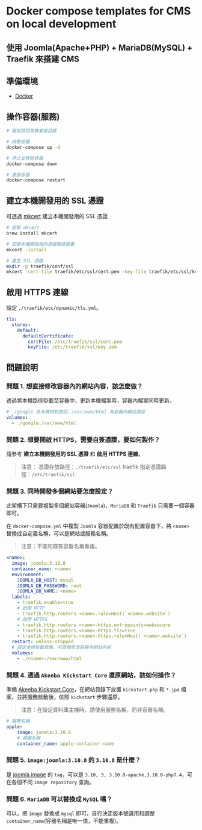 # Docker compose templates for CMS on local development

## 使用 Joomla(Apache+PHP) + MariaDB(MySQL) + Traefik 來搭建 CMS

## 準備環境
- [Docker](https://docs.docker.com/engine/install/)

## 操作容器(服務)
```sh
# 當前路徑為專案根目錄

# 啟動容器
docker-compose up -d

# 停止並移除容器
docker-compose down

# 重啟容器
docker-compose restart
```

## 建立本機開發用的 SSL 憑證

可透過 [mkcert](https://github.com/FiloSottile/mkcert) 建立本機開發用的 SSL 憑證

```sh
# 安裝 mkcert
brew install mkcert

# 安裝本機開發用的憑證簽發證書
mkcert -install

# 產生 SSL 憑證
mkdir -p traefik/conf/ssl
mkcert -cert-file traefik/etc/ssl/cert.pem -key-file traefik/etc/ssl/key.pem '*.website'
```

## 啟用 HTTPS 連線
設定 `./traefik/etc/dynamic/tls.yml`。

```yaml
tls:
  stores:
    default:
      defaultCertificate:
        certFile: /etc/traefik/ssl/cert.pem
        keyFile: /etc/traefik/ssl/key.pem
```

## 問題說明

### 問題 1. 想直接修改容器內的網站內容，該怎麼做？
透過將本機路徑掛載至容器中，更新本機檔案時，容器內檔案同時更新。

```yaml
# ./google 為本機相對路徑，/var/www/html 為容器內網站路徑
volumes:
  - ./google:/var/www/html
```

### 問題 2. 想要開啟 HTTPS，需要自簽憑證，要如何製作？
請參考 **建立本機開發用的 SSL 憑證** 和 **啟用 HTTPS 連線**。
> 注意：
> 憑證存放路徑：`./traefik/etc/ssl`
> traefik 指定憑證路徑：`/etc/traefik/ssl`

### 問題 3. 同時開發多個網站要怎麼設定？
此架構下只需要複製多個網站容器(`Joomla`)，`MariaDB` 和 `Traefik` 只需要一個容器即可。

在 `docker-compose.yml` 中複製 `Joomla` 容器配置於既有配置容器下，將 `<name>` 替換成自定義名稱，可以是網站或服務名稱。
> 注意：不能和既有容器名稱重複。
```yaml
<name>:
  image: joomla:3.10.8
  container_name: <name>
  environment:
    JOOMLA_DB_HOST: mysql
    JOOMLA_DB_PASSWORD: root
    JOOMLA_DB_NAME: <name>
  labels:
    - traefik.enable=true
    # 啟用 HTTP
    - traefik.http.routers.<name>.rule=Host(`<name>.website`)
    # 啟用 HTTPS
    - traefik.http.routers.<name>-https.entrypoints=websecure
    - traefik.http.routers.<name>-https.tls=true
    - traefik.http.routers.<name>-https.rule=Host(`<name>.website`)
  restart: unless-stopped
  # 設定本地掛載目錄，可直接修改容器內網站內容
  volumes:
    - ./<name>:/var/www/html
```

### 問題 4. 透過 `Akeeba Kickstart Core` 還原網站，該如何操作？
準備 [Akeeba Kickstart Core](https://www.akeeba.com/products/akeeba-kickstart.html)，在網站目錄下放置 `kickstart.php` 和 `*.jpa` 檔案，並將服務啟動後，依照 `kickstart` 步驟還原。
> 注意：在設定資料庫主機時，請使用服務名稱，而非容器名稱。

```yaml
# 服務名稱
apple:
    image: joomla:3.10.8
    # 容器名稱
    container_name: apple-container-name
```

### 問題 5. `image:joomla:3.10.8` 的 `3.10.8` 是什麼？
是 [joomla image](https://hub.docker.com/_/joomla) 的 `tag`，可以是 `3.10, 3, 3.10.8-apache,3.10.8-php7.4`，可在各個不同 `image repository` 查詢。

### 問題 6. `MariaDB` 可以替換成 `MySQL` 嗎？
可以，把 `image` 替換成 `mysql` 即可，自行決定版本號選用和調整`container_name`(容器名稱是唯一值，不能重複)。